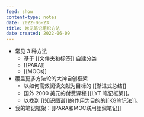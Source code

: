 ```yaml
---
feed: show
content-type: notes
date: 2022-06-23
title: 常见笔记组织方法
date created: 2022-06-09
---
```

- 常见 3 种方法
	- 基于 [[文件夹和标签]] 自建分类
	- [[PARA]]
	- [[MOCs]]
- 覆盖更多方法论的大神自创框架
	- 以如何高效阅读文献为目标的 [[渐进式总结]]
	- 国外 2000 美元的付费课程 [[LYT 笔记框架]]。
	- 以找到 [[知识图谱]]的作用为目的的[[KG笔记法]]。
- 我的笔记框架：[[PARA和MOC联用组织笔记]]
